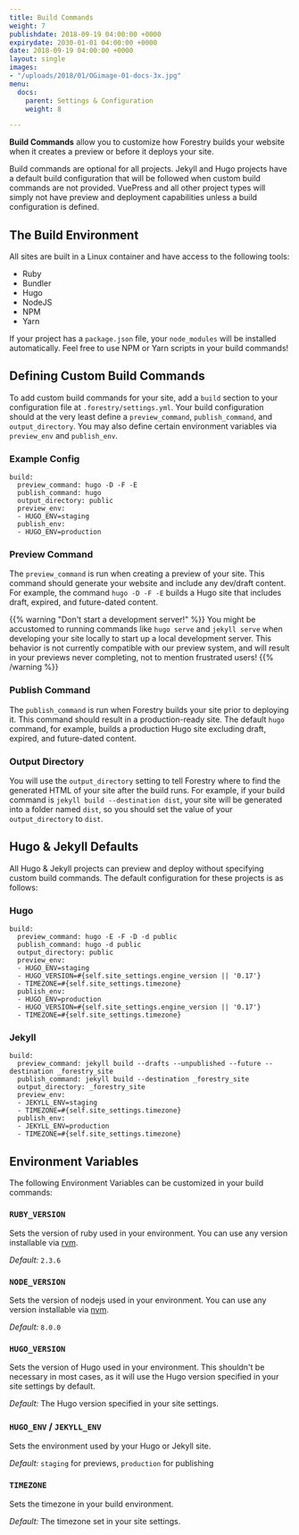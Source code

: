 ```yaml
---
title: Build Commands
weight: 7
publishdate: 2018-09-19 04:00:00 +0000
expirydate: 2030-01-01 04:00:00 +0000
date: 2018-09-19 04:00:00 +0000
layout: single
images:
- "/uploads/2018/01/OGimage-01-docs-3x.jpg"
menu:
  docs:
    parent: Settings & Configuration
    weight: 8

---
```


**Build Commands** allow you to customize how Forestry builds your website when it creates a preview or before it deploys your site.

Build commands are optional for all projects. Jekyll and Hugo projects have a default build configuration that will be followed when custom build commands are not provided. VuePress and all other project types will simply not have preview and deployment capabilities unless a build configuration is defined.

## The Build Environment

All sites are built in a Linux container and have access to the following tools:

- Ruby
- Bundler
- Hugo
- NodeJS
- NPM
- Yarn

If your project has a `package.json` file, your `node_modules` will be installed automatically. Feel free to use NPM or Yarn scripts in your build commands!

## Defining Custom Build Commands

To add custom build commands for your site, add a `build` section to your configuration file at `.forestry/settings.yml`. Your build configuration should at the very least define a `preview_command`, `publish_command`, and `output_directory`. You may also define certain environment variables via `preview_env` and `publish_env`.

### Example Config

```
build:
  preview_command: hugo -D -F -E
  publish_command: hugo
  output_directory: public
  preview_env:
  - HUGO_ENV=staging
  publish_env: 
  - HUGO_ENV=production
```

### Preview Command

The `preview_command` is run when creating a preview of your site. This command should generate your website and include any dev/draft content. For example, the command `hugo -D -F -E` builds a Hugo site that includes draft, expired, and future-dated content.

{{% warning "Don't start a development server!" %}}
You might be accustomed to running commands like `hugo serve` and `jekyll serve` when developing your site locally to start up a local development server. This behavior is not currently compatible with our preview system, and will result in your previews never completing, not to mention frustrated users!
{{% /warning %}}

### Publish Command

The `publish_command` is run when Forestry builds your site prior to deploying it. This command should result in a production-ready site. The default `hugo` command, for example, builds a production Hugo site excluding draft, expired, and future-dated content.

### Output Directory

You will use the `output_directory` setting to tell Forestry where to find the generated HTML of your site after the build runs. For example, if your build command is `jekyll build --destination dist`, your site will be generated into a folder named `dist`, so you should set the value of your `output_directory` to `dist`.

## Hugo & Jekyll Defaults

All Hugo & Jekyll projects can preview and deploy without specifying custom build commands. The default configuration for these projects is as follows:

### Hugo
```
build:
  preview_command: hugo -E -F -D -d public
  publish_command: hugo -d public
  output_directory: public
  preview_env:
  - HUGO_ENV=staging
  - HUGO_VERSION=#{self.site_settings.engine_version || '0.17'}
  - TIMEZONE=#{self.site_settings.timezone}
  publish_env: 
  - HUGO_ENV=production
  - HUGO_VERSION=#{self.site_settings.engine_version || '0.17'}
  - TIMEZONE=#{self.site_settings.timezone}
```

### Jekyll
```
build:
  preview_command: jekyll build --drafts --unpublished --future --destination _forestry_site
  publish_command: jekyll build --destination _forestry_site
  output_directory: _forestry_site
  preview_env:
  - JEKYLL_ENV=staging
  - TIMEZONE=#{self.site_settings.timezone}
  publish_env: 
  - JEKYLL_ENV=production
  - TIMEZONE=#{self.site_settings.timezone}
```

## Environment Variables

The following Environment Variables can be customized in your build commands:

### `RUBY_VERSION`

Sets the version of ruby used in your environment. You can use any version installable via [rvm](https://rvm.io/).

*Default:* `2.3.6`

### `NODE_VERSION`

Sets the version of nodejs used in your environment. You can use any version installable via [nvm](https://github.com/creationix/nvm).

*Default:* `8.0.0`

### `HUGO_VERSION`

Sets the version of Hugo used in your environment. This shouldn't be necessary in most cases, as it will use the Hugo version specified in your site settings by default.

*Default:* The Hugo version specified in your site settings.

### `HUGO_ENV` / `JEKYLL_ENV`

Sets the environment used by your Hugo or Jekyll site.

*Default:* `staging` for previews, `production` for publishing


### `TIMEZONE`

Sets the timezone in your build environment.

*Default:* The timezone set in your site settings.